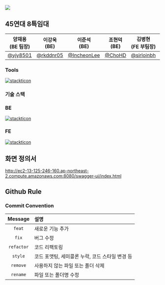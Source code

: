 <img src="https://cdn.discordapp.com/attachments/1144140016281473055/1146001477249269851/2023-08-29_5.27.59.png">

## 45연대 8특임대

| 양재용 <br> (BE 팀장)                                                                                                           | 이강욱 <br> (BE) | 이준석 <br> (BE)                              | 조현덕 <br> (BE)                              | 김병현 <br> (FE 부팀장)                            | 김영학 <br> (FE) | 신중원 <br> (FE) |
|----------------------------------------------------------------------------------------------------------------------------|-----------|--------------------------------------------|--------------------------------------------|----------------------------------------------|----------------------------------------------|---------------|
| [@yjy8501](https://github.com/yjy8501)                                                                             | [@rkddnr05](https://github.com/rkddnr05) | [@IncheonLee](https://github.com/IncheonLee) | [@ChoHD](https://github.com/ChoHD) | [@sirloinbh](https://github.com/shimdokite) | [@novice1993](https://github.com/novice1993) |[@sinjw ](https://github.com/sinjw)|

### Tools

 [![stackticon](https://firebasestorage.googleapis.com/v0/b/stackticon-81399.appspot.com/o/images%2F1695089957938?alt=media&token=b049edc2-83f9-4d29-b205-9f5f9b3492f1)](https://github.com/msdio/stackticon)
 
### 기술 스택

### BE

[![stackticon](https://firebasestorage.googleapis.com/v0/b/stackticon-81399.appspot.com/o/images%2F1695091856085?alt=media&token=0205801d-72b7-4113-a0b2-941d791be50e)](https://github.com/msdio/stackticon)

### FE

[![stackticon](https://firebasestorage.googleapis.com/v0/b/stackticon-81399.appspot.com/o/images%2F1695090639262?alt=media&token=0912fb1f-716b-4563-bf1b-27c3fb2a6b24)](https://github.com/msdio/stackticon)

## 화면 정의서
http://ec2-13-125-246-160.ap-northeast-2.compute.amazonaws.com:8080/swagger-ui/index.html

## Github Rule

### Commit Convention

|  Message   | 설명                                                  |
| :--------: | :---------------------------------------------------- |
| `feat` | 새로운 기능 추가 |
| `fix` | 버그 수정 |
| `refactor` | 코드 리팩토링 |
| `style` | 코드 포맷팅, 세미콜론 누락, 코드 스타일 변경 등 |
| `remove` | 사용하지 않는 파일 또는 폴더 삭제 |
| `rename` | 파일 또는 폴더명 수정 |

